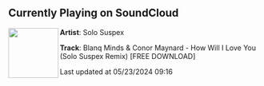 ## Currently Playing on SoundCloud

[<img align="left" width="100" src="https://i1.sndcdn.com/artworks-SGlyJ3KqTCRtZmZk-Lzpl8w-t500x500.jpg">](https://soundcloud.com/solo-suspex/blanq-minds-conor-maynard-how-will-i-love-you-solo-suspex-remix-free-download)

**Artist**: Solo Suspex 

**Track**: Blanq Minds & Conor Maynard - How Will I Love You (Solo Suspex Remix) [FREE DOWNLOAD]

Last updated at 05/23/2024 09:16
